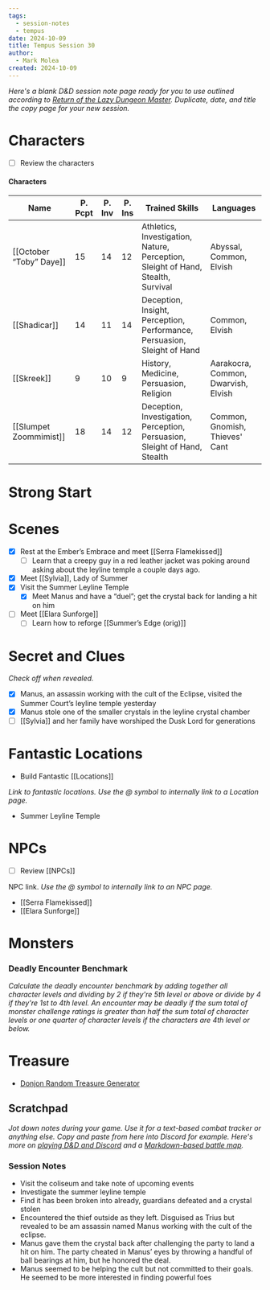 ```yaml
---
tags:
  - session-notes
  - tempus
date: 2024-10-09
title: Tempus Session 30
author:
  - Mark Molea
created: 2024-10-09
---
```









_Here's a blank D&D session note page ready for you to use outlined according to [Return of the Lazy Dungeon Master](https://slyflourish.com/returnofthelazydm/index.html). Duplicate, date, and title the copy page for your new session._

# Characters

- [ ] Review the characters

#### Characters

|Name|P. Pcpt|P. Inv|P. Ins|Trained Skills|Languages|
|---|---|---|---|---|---|
|[[October “Toby” Daye]]|15|14|12|Athletics, Investigation, Nature, Perception, Sleight of Hand, Stealth, Survival|Abyssal, Common, Elvish|
|[[Shadicar]]|14|11|14|Deception, Insight, Perception, Performance, Persuasion, Sleight of Hand|Common, Elvish|
|[[Skreek]]|9|10|9|History, Medicine, Persuasion, Religion|Aarakocra, Common, Dwarvish, Elvish|
|[[Slumpet Zoommimist]]|18|14|12|Deception, Investigation, Perception, Persuasion, Sleight of Hand, Stealth|Common, Gnomish, Thieves' Cant|

  
  

# Strong Start

  

# Scenes

- [x] Rest at the Ember’s Embrace and meet [[Serra Flamekissed]]
    - [ ] Learn that a creepy guy in a red leather jacket was poking around asking about the leyline temple a couple days ago.
- [x] Meet [[Sylvia]], Lady of Summer
- [x] Visit the Summer Leyline Temple
    - [x] Meet Manus and have a “duel”; get the crystal back for landing a hit on him
- [ ] Meet [[Elara Sunforge]]
    - [ ] Learn how to reforge [[Summer’s Edge (orig)]]

# Secret and Clues

_Check off when revealed._

- [x] Manus, an assassin working with the cult of the Eclipse, visited the Summer Court’s leyline temple yesterday
- [x] Manus stole one of the smaller crystals in the leyline crystal chamber
- [ ] [[Sylvia]] and her family have worshiped the Dusk Lord for generations

# Fantastic Locations

- Build Fantastic [[Locations]]

_Link to fantastic locations. Use the @ symbol to internally link to a Location page._

- Summer Leyline Temple

# NPCs

- [ ] Review [[NPCs]]

NPC link. _Use the @ symbol to internally link to an NPC page._

- [[Serra Flamekissed]]
- [[Elara Sunforge]]

# Monsters

  

### **Deadly Encounter Benchmark**

_Calculate the deadly encounter benchmark by adding together all character levels and dividing by 2 if they're 5th level or above or divide by 4 if they're 1st to 4th level. An encounter may be deadly if the sum total of monster challenge ratings is greater than half the sum total of character levels or one quarter of character levels if the characters are 4th level or below._

# Treasure

- [Donjon Random Treasure Generator](https://donjon.bin.sh/5e/random/#type=treasure;treasure-cr=4;treasure-loot_type=treasure_hoard)

## Scratchpad

_Jot down notes during your game. Use it for a text-based combat tracker or anything else. Copy and paste from here into Discord for example. Here's more on [playing D&D and Discord](https://slyflourish.com/playing_dnd_over_discord.html) and a [Markdown-based battle map](https://slyflourish.com/text-based_battle_maps.html)._

### Session Notes

- Visit the coliseum and take note of upcoming events
- Investigate the summer leyline temple
- Find it has been broken into already, guardians defeated and a crystal stolen
- Encountered the thief outside as they left. Disguised as Trius but revealed to be am assassin named Manus working with the cult of the eclipse.
- Manus gave them the crystal back after challenging the party to land a hit on him. The party cheated in Manus’ eyes by throwing a handful of ball bearings at him, but he honored the deal.
- Manus seemed to be helping the cult but not committed to their goals. He seemed to be more interested in finding powerful foes
